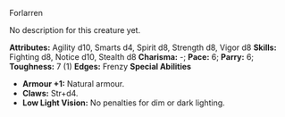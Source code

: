 Forlarren

No description for this creature yet.

**Attributes:** Agility d10, Smarts d4, Spirit d8, Strength d8, Vigor
d8
**Skills:** Fighting d8, Notice d10, Stealth d8
**Charisma:** -; **Pace:** 6; **Parry:** 6; **Toughness:** 7 (1)
**Edges:** Frenzy
**Special Abilities**
- **Armour +1:** Natural armour.
- **Claws:** Str+d4.
- **Low Light Vision:** No penalties for dim or dark lighting.

